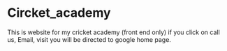 # Circket_academy

This is website for my cricket academy (front end only)
if you click on call us, Email, visit you will be directed to google home page.
